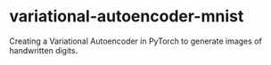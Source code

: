 # variational-autoencoder-mnist
Creating a Variational Autoencoder in PyTorch to generate images of handwritten digits. 
